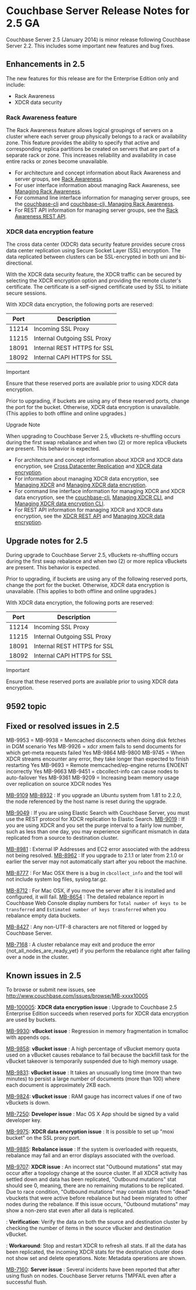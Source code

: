 
# Couchbase Server Release Notes for 2.5 GA
Couchbase Server 2.5 (January 2014) is minor release following 
Couchbase Server 2.2. This includes some important new features and bug fixes.


## Enhancements in 2.5

The new features for this release are for the Enterprise Edition only 
and include:

* Rack Awareness
* XDCR data security


### Rack Awareness feature
The Rack Awareness feature allows logical groupings of servers on a cluster 
where each server group physically belongs to a rack or availability zone. 
This feature provides the ability to specify that active and corresponding 
replica partitions be created on servers that are part of a separate rack or zone. 
This increases reliability and availability in case entire racks or zones become unavailable. 

* For architecture and concept information about Rack Awareness and server groups, see  [Rack Awareness](../cb-admin/#cb-concepts-rack-aware).
* For user interface information about managing Rack Awareness, see  [Managing Rack Awareness](../cb-admin/#cb-admin-tasks-rack-aware).
* For command line interface information for managing server groups, see the 
[couchbase-cli](../cb-cli/#couchbase-cli-tool) and 
[couchbase-cli, Managing Rack Awareness](../cb-cli/#cb-cli-rack-aware).
* For REST API information for managing server groups, see the 
[Rack Awareness REST API](../cb-rest-api/#cb-restapi-rack-aware).


### XDCR data encryption feature
The cross data center (XDCR) data security feature provides secure cross 
data center replication using Secure Socket Layer (SSL) encryption. 
The data replicated between clusters can be SSL-encrypted in both uni and bi-directional. 

With the XDCR data security feature, the XDCR traffic can be secured by selecting the 
XDCR encryption option and providing the remote cluster's certificate. 
The certificate is a self-signed certificate used by SSL to initiate secure sessions.



With XDCR data encryption, the following ports are reserved:

Port | Description
-----------|---------------
11214 | Incoming SSL Proxy
11215 | Internal Outgoing SSL Proxy
18091 | Internal REST HTTPS for SSL
18092 | Internal CAPI HTTPS for SSL   

<div class="notebox bp"><p>Important</p>
<p>Ensure that these reserved ports are available prior to using XDCR data encryption.
</p></div>

Prior to upgrading, if buckets are using any of these reserved ports, change the port for the bucket. 
Otherwise, XDCR data encryption is unavailable. (This applies to both offline and online upgrades.) 


<div class="notebox"><p>Upgrade Note</p> 
<p>When upgrading to Couchbase Server 2.5, vBuckets re-shuffling occurs during the first swap rebalance 
and when two (2) or more replica vBuckets are present. This behavior is expected.
</p></div>


* For architecture and concept information about XDCR and XDCR data encryption, see 
[Cross Datacenter Replication](../cb-admin/#cb-concepts-xdcr) and 
[XDCR data encryption](../cd-admin/#cb-concepts-xdcr-data-encrypt).
* For information about managing XDCR data encryption, see  
[Managing XDCR](../cb-admin/#couchbase-admin-tasks-xdcr) and 
[Managing XDCR data encryption](../cb-admin/#cb-admin-tasks-xdcr-encrypt).
* For command line interface information for managing XDCR and XDCR data encryption, 
see the [couchbase-cli](../cb-cli/#couchbase-cli-tool), [Managing XDCR CLI](../cb-cli/#cb-cli-xdcr), 
and [Managing XDCR data encryption CLI](../cb-cli/#cb-cli-xdcr-data-encrypt).
* For REST API information for managing XDCR and XDCR data encryption, see the 
[XDCR REST API](../cb-rest-api/#couchbase-admin-restapi-xdcr) and 
[Managing XDCR data encryption](../cb-rest-api/#cb-restapi-xdcr-data-encrypt).



## Upgrade notes for 2.5

During upgrade to Couchbase Server 2.5, vBuckets re-shuffling occurs during the first swap rebalance 
and when two (2) or more replica vBuckets are present. 
This behavior is expected. 

Prior to upgrading, if buckets are using any of the following reserved ports, change the port for the bucket. 
Otherwise, XDCR data encryption is unavailable. (This applies to both offline and online upgrades.) 

With XDCR data encryption, the following ports are reserved:

Port | Description
-----------|---------------
11214 | Incoming SSL Proxy
11215 | Internal Outgoing SSL Proxy
18091 | Internal REST HTTPS for SSL
18092 | Internal CAPI HTTPS for SSL   

<div class="notebox bp"><p>Important</p>
<p>Ensure that these reserved ports are available prior to using XDCR data encryption.
</p></div>


## 9592 topic




## Fixed or resolved issues in 2.5
MB-9953 = 
MB-9938 = Memcached disconnects when doing disk fetches in DGM scenario	Yes
MB-9926 = xdcr xmem fails to send documents for which get-meta requests failed	Yes
MB-9864
MB-9800
MB-9745 = When XDCR streams encounter any error, they take longer than expected to finish restarting	Yes
MB-9693 = Remote memcached/ep-engine returns ENOENT incorrectly	Yes
MB-9663
MB-9451 = cbcollect-info can cause nodes to auto-failover	Yes
MB-9361
MB-9209 = Increasing beam memory usage over replication on source XDCR nodes	Yes




[MB-9109](http://www.couchbase.com/issues/browse/MB-9109)
[MB-8932](http://www.couchbase.com/issues/browse/MB-8932) : If you upgrade an Ubuntu system from 1.81 to 2.2.0, the node referenced by the host name is reset during the upgrade. 

[MB-9049](https://www.couchbase.com/issues/browse/MB-9049) : If you are using Elastic Search with Couchbase Server, you must use the REST protocol for XDCR replication to Elastic Search.
[MB-9019](https://www.couchbase.com/issues/browse/MB-9019) : If you are using XDCR and you set the purge interval to a fairly low number, such as less than one day, you may experience significant mismatch in data replicated from a source to destination cluster.


[MB-8981](https://www.couchbase.com/issues/browse/MB-8981) : External IP Addresses and EC2 error associated with the address not being resolved.
[MB-8962](http://www.couchbase.com/issues/browse/MB-8962) : If you upgrade to 2.1.1 or later from 2.1.0 or earlier the server may not automatically 
     start after you reboot the machine.

[MB-8777](http://www.couchbase.com/issues/browse/MB-8777) : For Mac OSX there is a bug in `cbcollect_info` and the tool will not 
    include system log files, syslog.tar.gz.


[MB-8712](http://www.couchbase.com/issues/browse/MB-8712) : For Mac OSX, if you move the server after it is installed and configured, it
      will fail.
[MB-8654](http://www.couchbase.com/issues/browse/MB-8654) : The detailed rebalance report in Couchbase Web Console display numbers for
      `Total number of keys to be transferred` and `Estimated number of keys
      transferred` when you rebalance empty data buckets.

     

[MB-8427](http://www.couchbase.com/issues/browse/MB-8427) : Any non-UTF-8 characters are not filtered or logged by Couchbase Server.

      
[MB-7168](http://www.couchbase.com/issues/browse/MB-7168) : A cluster rebalance may exit and produce the error {not_all_nodes_are_ready_yet} if you perform the rebalance right after failing over a node in the cluster. 



## Known issues in 2.5
To browse or submit new issues, see http://www.couchbase.com/issues/browse/MB-xxxx10005

[MB-100005](http://www.couchbase.com/issues/browse/MB-100005): **XDCR data encryption issue**
: Upgrade to Couchbase 2.5 Enterprise Edition succeeds when reserved ports for XDCR data encryption 
are used by buckets.

[MB-9930](http://www.couchbase.com/issues/browse/MB-9930): **vBucket issue**
: Regression in memory fragmentation in tcmalloc with appends ops.

[MB-9858](http://www.couchbase.com/issues/browse/MB-9858): **vBucket issue**
: A high percentage of vBucket memory quota used on a vBucket causes rebalance to fail 
because the backfill task for the vBucket takeover is temporarily suspended due to high memory usage. 

[MB-9831](http://www.couchbase.com/issues/browse/MB-9831): **vBucket issue**
: It takes an unusually long time (more than two minutes) to persist a large number 
of documents (more than 100) where each document is approximately 2KB each.

[MB-9824](http://www.couchbase.com/issues/browse/MB-9824): **vBucket issue**
: RAM gauge has incorrect values if one of two vBuckets is down.


[MB-7250](http://www.couchbase.com/issues/browse/MB-7250): **Developer issue**
: Mac OS X App should be signed by a valid developer key.

[MB-9975](http://www.couchbase.com/issues/browse/MB-9975): **XDCR data encryption issue**
: It is possible to set up "moxi bucket" on the SSL proxy port.


[MB-9885](http://www.couchbase.com/issues/browse/MB-9885): **Rebalance issue**
: If the system is overloaded with requests, rebalance may fail and an error displays associated with the overload. 


[MB-9707](https://www.couchbase.com/issues/browse/MB-9707): **XDCR issue**
: An incorrect stat "Outbound mutations" stat may occur after a topology change at the source cluster. 
If all XDCR activity has settled down and data has been replicated, "Outbound mutations" stat should see 0, meaning, 
there are no remaining mutations to be replicated. Due to race condition, "Outbound mutations" may contain 
stats from "dead" vbuckets that were active before rebalance but had been migrated to other nodes during the rebalance. 
If this issue occurs, "Outbound mutations" may show a non-zero stat even after all data is replicated. 

: **Verification**: Verify the data on both the source and destination cluster by checking the number of items in the source vBucker and destination vBucket.

: **Workaround**: Stop and restart XDCR to refresh all stats. If all the data has been replicated, the incoming XDCR stats for the destination cluster does not show set and delete operations. Note: Metadata operations are shown. 

[MB-7160](http://www.couchbase.com/issues/browse/MB-7160): **Server issue**
: Several incidents have been reported that after using flush on nodes. Couchbase Server returns TMPFAIL even after a successful flush. 

